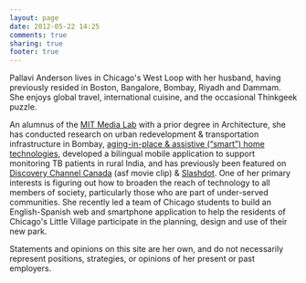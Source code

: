 ```yaml
---
layout: page
date: 2012-05-22 14:25
comments: true
sharing: true
footer: true
---
```

Pallavi Anderson lives in Chicago's West Loop with her husband, having previously resided in Boston, Bangalore, Bombay, Riyadh and Dammam. She enjoys global travel, international cuisine, and the occasional Thinkgeek puzzle. 

An alumnus of the [MIT Media Lab](http://www.media.mit.edu/research/groups/changing-places) with a prior degree in Architecture, she has conducted research on urban redevelopment & transportation infrastructure in Bombay, [aging-in-place & assistive (“smart”) home technologies](http://architecture.mit.edu/house_n/placelab.html), developed a bilingual mobile application to support monitoring TB patients in rural India, and has previously been featured on [Discovery Channel Canada](http://architecture.mit.edu/house_n/videos/PlaceLabDiscoveryChannel04.asf) (asf movie clip) & [Slashdot](http://science.slashdot.org/science/08/02/09/1825201.shtml). One of her primary interests is figuring out how to broaden the reach of technology to all members of society, particularly those who are part of under-served communities. She recently led a team of Chicago students to build an English-Spanish web and smartphone application to help the residents of Chicago's Little Village participate in the planning, design and use of their new park.

Statements and opinions on this site are her own, and do not necessarily represent positions, strategies, or opinions of her present or past employers.

<link rel="stylesheet" href="http://cdn.leafletjs.com/leaflet-0.7.1/leaflet.css" />
<script type="text/javascript" src="http://cdn.leafletjs.com/leaflet-0.7.1/leaflet.js"></script>
<link rel="stylesheet" href="/javascripts/custom/leaflet-label.css" />
<script type="text/javascript" src="/javascripts/custom/leaflet-label.js"></script>

<div id="map"></div>

<script type="text/javascript">
  var map = L.map('map').setView([30.8, 0], 2);
  L.tileLayer('http://{s}.tile.stamen.com/watercolor/{z}/{x}/{y}.jpg', {
      maxZoom: 18,
      minZoom: 2
  }).addTo(map);
  
  map.attributionControl.setPrefix(''); 
	var attribution = new L.Control.Attribution();
  attribution.addAttribution("Geocoding data &copy; 2013 <a href='http://open.mapquestapi.com'>MapQuest, Inc.</a>");
  attribution.addAttribution("Map tiles by <a href='http://stamen.com'>Stamen Design</a> under <a href='http://creativecommons.org/licenses/by/3.0'>CC BY 3.0</a>.");
  attribution.addAttribution("Data by <a href='http://openstreetmap.org'>OpenStreetMap</a> under <a href='http://creativecommons.org/licenses/by-sa/3.0'>CC BY SA</a>.");
  map.addControl(attribution);
  
  var livedIn = [{
      city: "Bombay", population: "20.5M", livedin: "all the rest", 
      coords: [18.9750, 72.8258], labelDir: "left", labelAnchor: [-6, 10]
    }, {
      city: "Riyadh", population: "5.2M", livedin: "1981-1985", 
      coords: [24.6333, 46.7167], labelDir: "left", labelAnchor: [-6, -10]
    }, {
      city: "Dammam", population: "2M", livedin: "1987-1990", 
      coords: [26.2833, 50.2000], labelDir: "right", labelAnchor: [-6, -10]
    }, {
      city: "Bangalore", population: "8.5M", livedin: "1998-2003", 
      coords: [12.9667, 77.5667], labelDir: "right", labelAnchor: [-6, 10]
    }, {
      city: "Boston", population: "2.5M", livedin: "2003-2005", 
      coords: [42.3581, -71.0636], labelDir: "right", labelAnchor: [-6, 10]
    }, {
      city: "Chicago", population: "8.7M", livedin: "2005-now", 
      coords: [41.8819, -87.6278], labelDir: "left", labelAnchor: [-6, 10]
    }
  ]
  
  for (var i = 0; i < livedIn.length; i++) {
    var l = livedIn[i];
    var marker = L.marker(l.coords, {
      icon: L.divIcon({
        iconSize: [10, 10],
        className: "leaflet-div-icon",
        labelAnchor: l.labelAnchor
      })
    }).addTo(map);
    
    marker.bindLabel(/*l.city + "<br>" + l.population + "<br>" + */l.livedin, {
      direction: l.labelDir,
      noHide: true
    }).showLabel();
  }
  
  
</script>